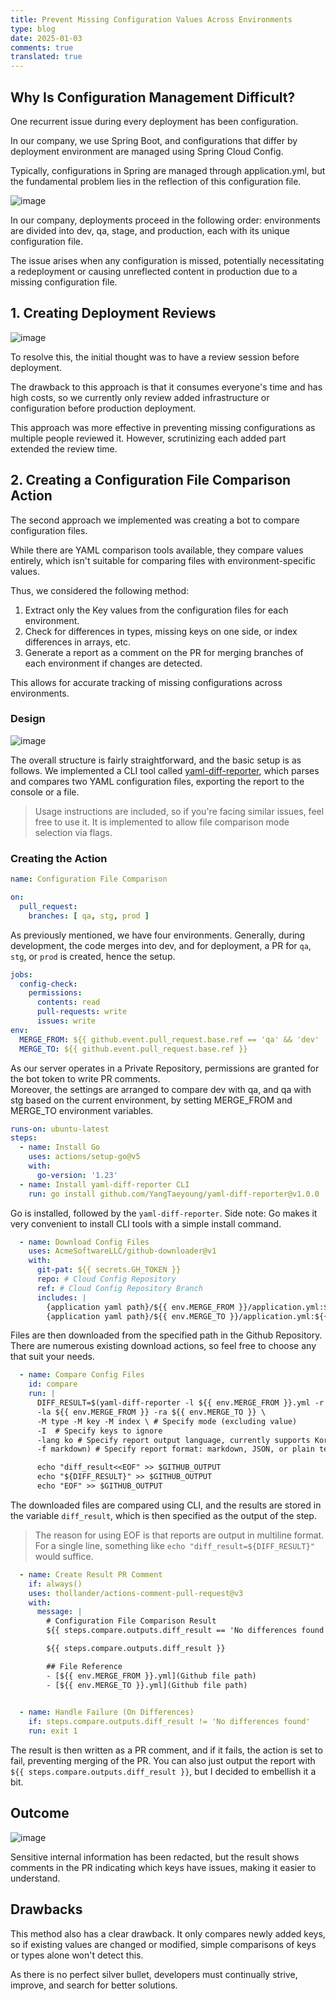 ```yaml
---
title: Prevent Missing Configuration Values Across Environments
type: blog
date: 2025-01-03
comments: true
translated: true
---
```

## Why Is Configuration Management Difficult?
One recurrent issue during every deployment has been configuration. 

In our company, we use Spring Boot, and configurations that differ by deployment environment are managed using Spring Cloud Config.

Typically, configurations in Spring are managed through application.yml, but the fundamental problem lies in the reflection of this configuration file.

![image](/images/trouble-shooting/config-differ-check-1735855932407.png)

In our company, deployments proceed in the following order: environments are divided into dev, qa, stage, and production, each with its unique configuration file.

The issue arises when any configuration is missed, potentially necessitating a redeployment or causing unreflected content in production due to a missing configuration file.

## 1. Creating Deployment Reviews
![image](/images/trouble-shooting/config-differ-check-1735856331653.png)

To resolve this, the initial thought was to have a review session before deployment.

The drawback to this approach is that it consumes everyone's time and has high costs, so we currently only review added infrastructure or configuration before production deployment.

This approach was more effective in preventing missing configurations as multiple people reviewed it. However, scrutinizing each added part extended the review time.

## 2. Creating a Configuration File Comparison Action
The second approach we implemented was creating a bot to compare configuration files.

While there are YAML comparison tools available, they compare values entirely, which isn't suitable for comparing files with environment-specific values.

Thus, we considered the following method:

1. Extract only the Key values from the configuration files for each environment.
2. Check for differences in types, missing keys on one side, or index differences in arrays, etc.
3. Generate a report as a comment on the PR for merging branches of each environment if changes are detected.

This allows for accurate tracking of missing configurations across environments.

### Design
![image](/images/trouble-shooting/config-differ-check-1735857073333.png)

The overall structure is fairly straightforward, and the basic setup is as follows. We implemented a CLI tool called [yaml-diff-reporter](https://github.com/YangTaeyoung/yaml-diff-reporter), which parses and compares two YAML configuration files, exporting the report to the console or a file.

> Usage instructions are included, so if you're facing similar issues, feel free to use it. It is implemented to allow file comparison mode selection via flags.

### Creating the Action
```yaml
name: Configuration File Comparison

on:
  pull_request:
    branches: [ qa, stg, prod ]
```

As previously mentioned, we have four environments. Generally, during development, the code merges into dev, and for deployment, a PR for `qa`, `stg`, or `prod` is created, hence the setup.

```yaml
jobs:
  config-check:
    permissions:
      contents: read
      pull-requests: write
      issues: write
env:
  MERGE_FROM: ${{ github.event.pull_request.base.ref == 'qa' && 'dev' || (github.event.pull_request.base.ref == 'stg' && 'qa' || 'stg') }}
  MERGE_TO: ${{ github.event.pull_request.base.ref }}
```
As our server operates in a Private Repository, permissions are granted for the bot token to write PR comments.  
Moreover, the settings are arranged to compare dev with qa, and qa with stg based on the current environment, by setting MERGE_FROM and MERGE_TO environment variables.

```yaml
runs-on: ubuntu-latest
steps:
  - name: Install Go
    uses: actions/setup-go@v5
    with:
      go-version: '1.23'
  - name: Install yaml-diff-reporter CLI
    run: go install github.com/YangTaeyoung/yaml-diff-reporter@v1.0.0
```
Go is installed, followed by the `yaml-diff-reporter`. Side note: Go makes it very convenient to install CLI tools with a simple install command.  

```yaml
  - name: Download Config Files
    uses: AcmeSoftwareLLC/github-downloader@v1
    with:
      git-pat: ${{ secrets.GH_TOKEN }}
      repo: # Cloud Config Repository
      ref: # Cloud Config Repository Branch
      includes: |
        {application yaml path}/${{ env.MERGE_FROM }}/application.yml:${{ env.MERGE_FROM }}.yml
        {application yaml path}/${{ env.MERGE_TO }}/application.yml:${{ env.MERGE_TO }}.yml
```
Files are then downloaded from the specified path in the Github Repository. There are numerous existing download actions, so feel free to choose any that suit your needs.

```yaml
  - name: Compare Config Files
    id: compare
    run: |
      DIFF_RESULT=$(yaml-diff-reporter -l ${{ env.MERGE_FROM }}.yml -r ${{ env.MERGE_TO }}.yml \
      -la ${{ env.MERGE_FROM }} -ra ${{ env.MERGE_TO }} \
      -M type -M key -M index \ # Specify mode (excluding value)
      -I  # Specify keys to ignore
      -lang ko # Specify report output language, currently supports Korean (ko) and English (en)
      -f markdown) # Specify report format: markdown, JSON, or plain text

      echo "diff_result<<EOF" >> $GITHUB_OUTPUT
      echo "${DIFF_RESULT}" >> $GITHUB_OUTPUT
      echo "EOF" >> $GITHUB_OUTPUT
```

The downloaded files are compared using CLI, and the results are stored in the variable `diff_result`, which is then specified as the output of the step.
> The reason for using EOF is that reports are output in multiline format.<br>
> For a single line, something like `echo "diff_result=${DIFF_RESULT}"` would suffice.

```yaml
  - name: Create Result PR Comment
    if: always()
    uses: thollander/actions-comment-pull-request@v3
    with:
      message: |
        # Configuration File Comparison Result
        ${{ steps.compare.outputs.diff_result == 'No differences found' && '![pass-badge](https://img.shields.io/badge/check-passed-green)' || '![fail-badge](https://img.shields.io/badge/check-failed-red)' }}

        ${{ steps.compare.outputs.diff_result }}

        ## File Reference
        - [${{ env.MERGE_FROM }}.yml](Github file path)
        - [${{ env.MERGE_TO }}.yml](Github file path)
        

  - name: Handle Failure (On Differences)
    if: steps.compare.outputs.diff_result != 'No differences found'
    run: exit 1
```

The result is then written as a PR comment, and if it fails, the action is set to fail, preventing merging of the PR. You can also just output the report with `${{ steps.compare.outputs.diff_result }}`, but I decided to embellish it a bit.

## Outcome
![image](/images/trouble-shooting/config-differ-check-1735858672464.png)

Sensitive internal information has been redacted, but the result shows comments in the PR indicating which keys have issues, making it easier to understand.

## Drawbacks
This method also has a clear drawback. It only compares newly added keys, so if existing values are changed or modified, simple comparisons of keys or types alone won't detect this.

As there is no perfect silver bullet, developers must continually strive, improve, and search for better solutions.